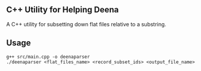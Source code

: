 C++ Utility for Helping Deena
---------

A C++ utility for subsetting down flat files relative to a substring.

Usage
-----

```
g++ src/main.cpp -o deenaparser
./deenaparser <flat_files_name> <record_subset_ids> <output_file_name>
```

